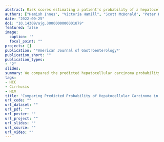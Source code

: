 ```yaml
---
abstract: Risk scores estimating a patient's probability of a hepatocellular carcinoma (HCC) diagnosis are abundant but are difficult to interpret in isolation. We compared the predicted HCC probability for individuals with cirrhosis and cured hepatitis C with the general population.
authors: ["Hamish Innes", "Victoria Hamill", "Scott McDonald", "Peter Hayes", "Philip Johnson", "John Dillon", "Jen Bishop", "admin", "April Went", "Stephen Barclay", "Andrew Fraser", "Andrew Bathgate", "David Goldberg", "Sharon Hutchinson"]
date: "2022-09-25"
doi: "10.14309/ajg.0000000000001879"
featured: false
image:
  caption: ''
  focal_point: ""
projects: []
publication: '*American Journal of Gastroenterology*'
publication_short: ""
publication_types:
- "2"
slides:
summary: We compared the predicted hepatocellular carcinoma probability for individuals with cirrhosis and cured hepatitis C with the general population
tags:
- HCC
- Cirrhosis
- HCV
title: 'Comparing Predicted Probability of Hepatocellular Carcinoma in Patients With Cirrhosis With the General Population: An Opportunity to Improve Risk Communication?'
url_code: ""
url_dataset: ""
url_pdf: ""
url_poster: ""
url_project: ""
url_slides: ""
url_source: ""
url_video: ""
---
```

